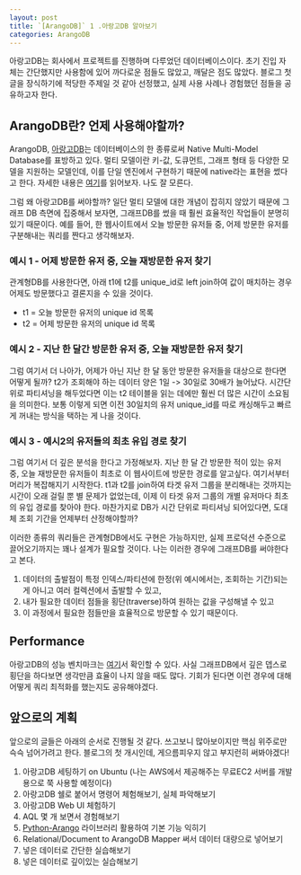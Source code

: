 ```yaml
---
layout: post
title: `[ArangoDB]` 1 .아랑고DB 알아보기 
categories: ArangoDB
---
```


<div class="message">
아랑고DB는 회사에서 프로젝트를 진행하며 다루었던 데이터베이스이다. 초기 진입 자체는 간단했지만 사용함에 있어 까다로운 점들도 많았고, 깨달은 점도 많았다. 블로그 첫 글을 장식하기에 적당한 주제일 것 같아 선정했고, 실제 사용 사례나 경험했던 점들을 공유하고자 한다.
</div>

## ArangoDB란? 언제 사용해야할까?
ArangoDB, [아랑고DB](https://www.arangodb.com/)는 데이터베이스의 한 종류로써 Native Multi-Model Database를 표방하고 있다. 멀티 모델이란 키-값, 도큐먼트, 그래프 형태 등 다양한 모델을 지원하는 모델인데, 이를 단일 엔진에서 구현하기 때문에 native라는 표현을 썼다고 한다. 자세한 내용은 [여기](https://en.wikipedia.org/wiki/Multi-model_database)를 읽어보자. 나도 잘 모른다.

그럼 왜 아랑고DB를 써야할까? 일단 멀티 모델에 대한 개념이 잡히지 않았기 때문에 그래프 DB 측면에 집중해서 보자면, 그래프DB를 썼을 때 훨씬 효율적인 작업들이 분명히 있기 때문이다. 예를 들어, 한 웹사이트에서 오늘 방문한 유저들 중, 어제 방문한 유저를 구분해내는 쿼리를 짠다고 생각해보자. 

### 예시 1 - 어제 방문한 유저 중, 오늘 재방문한 유저 찾기
관계형DB를 사용한다면, 아래 t1에 t2를 unique_id로 left join하여 값이 매치하는 경우 어제도 방문했다고 결론지을 수 있을 것이다.
- t1 = 오늘 방문한 유저의 unique id 목록
- t2 = 어제 방문한 유저의 unique id 목록

### 예시 2 - 지난 한 달간 방문한 유저 중, 오늘 재방문한 유저 찾기
그럼 여기서 더 나아가, 어제가 아닌 지난 한 달 동안 방문한 유저들을 대상으로 한다면 어떻게 될까? t2가 조회해야 하는 데이터 양은 1일 -> 30일로 30배가 늘어났다. 시간단위로 파티셔닝을 해두었다면 이는 t2 테이블을 읽는 데에만 훨씬 더 많은 시간이 소요됨을 의미한다. 보통 이렇게 되면 이전 30일치의 유저 unique_id를 따로 캐싱해두고 빠르게 꺼내는 방식을 택하는 게 나을 것이다.

### 예시 3 - 예시2의 유저들의 최초 유입 경로 찾기
그럼 여기서 더 깊은 분석을 한다고 가정해보자. 지난 한 달 간 방문한 적이 있는 유저 중, 오늘 재방문한 유저들이 최초로 이 웹사이트에 방문한 경로를 알고싶다. 여기서부터 머리가 복잡해지기 시작한다. t1과 t2를 join하여 타겟 유저 그룹을 분리해내는 것까지는 시간이 오래 걸릴 뿐 별 문제가 없었는데, 이제 이 타겟 유저 그룹의 개별 유저마다 최초의 유입 경로를 찾아야 한다. 마찬가지로 DB가 시간 단위로 파티셔닝 되어있다면, 도대체 조회 기간을 언제부터 산정해야할까?

이러한 종류의 쿼리들은 관계형DB에서도 구현은 가능하지만, 실제 프로덕션 수준으로 끌어오기까지는 꽤나 설계가 필요할 것이다. 나는 이러한 경우에 그래프DB를 써야한다고 본다. 
1. 데이터의 출발점이 특정 인덱스/파티션에 한정(위 예시에서는, 조회하는 기간)되는게 아니고 여러 컬렉션에서 출발할 수 있고,
2. 내가 필요한 데이터 점들을 횡단(traverse)하여 원하는 값을 구성해낼 수 있고 
3. 이 과정에서 필요한 점들만을 효율적으로 방문할 수 있기 때문이다.

## Performance
아랑고DB의 성능 벤치마크는 [여기](https://www.notion.so/ud803/ArangoDB-1-DB-1ba60a44480a4df189aa64f5212c4d85#296dcc7c4ca74fc38b871f0b03e963e5)서 확인할 수 있다. 사실 그래프DB에서 깊은 뎁스로 횡단을 하다보면 생각만큼 효율이 나지 않을 때도 많다. 기회가 된다면 이런 경우에 대해 어떻게 쿼리 최적화를 했는지도 공유해야겠다.

## 앞으로의 계획
앞으로의 글들은 아래의 순서로 진행될 것 같다. 쓰고보니 많아보이지만 핵심 위주로만 슥슥 넘어가려고 한다. 블로그의 첫 개시인데, 게으름피우지 않고 부지런히 써봐야겠다!


1. 아랑고DB 세팅하기 on Ubuntu (나는 AWS에서 제공해주는 무료EC2 서버를 개발용으로 쭉 사용할 예정이다)
2. 아랑고DB 쉘로 붙어서 명령어 체험해보기, 실체 파악해보기
3. 아랑고DB Web UI 체험하기
4. AQL 몇 개 보면서 경험해보기 
5. [Python-Arango](https://github.com/ArangoDB-Community/python-arango) 라이브러리 활용하여 기본 기능 익히기
6. Relational/Document to ArangoDB Mapper 써서 데이터 대량으로 넣어보기
7. 넣은 데이터로 간단한 실습해보기
8. 넣은 데이터로 깊이있는 실습해보기
